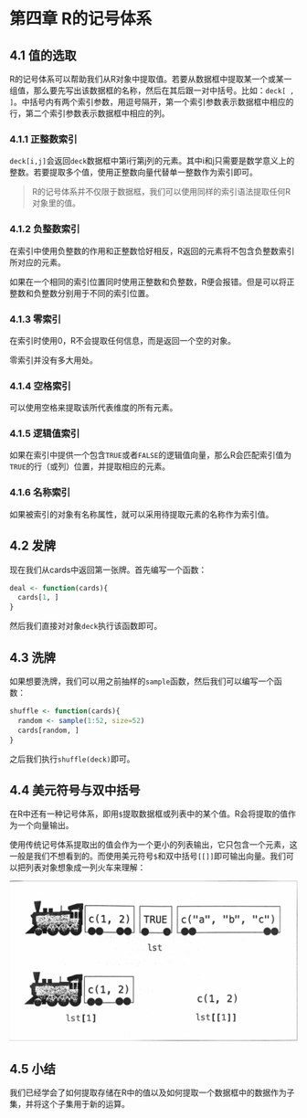 # 第四章 R的记号体系

## 4.1 值的选取

R的记号体系可以帮助我们从R对象中提取值。若要从数据框中提取某一个或某一组值，那么要先写出该数据框的名称，然后在其后跟一对中括号。比如：`deck[ , ]`。中括号内有两个索引参数，用逗号隔开，第一个索引参数表示数据框中相应的行，第二个索引参数表示数据框中相应的列。

### 4.1.1 正整数索引

`deck[i,j]`会返回`deck`数据框中第i行第j列的元素。其中i和j只需要是数学意义上的整数。若要提取多个值，使用正整数向量代替单一整数作为索引即可。

> R的记号体系并不仅限于数据框，我们可以使用同样的索引语法提取任何R对象里的值。

### 4.1.2 负整数索引

在索引中使用负整数的作用和正整数恰好相反，R返回的元素将不包含负整数索引所对应的元素。

如果在一个相同的索引位置同时使用正整数和负整数，R便会报错。但是可以将正整数和负整数分别用于不同的索引位置。

### 4.1.3 零索引

在索引时使用0，R不会提取任何信息，而是返回一个空的对象。

零索引并没有多大用处。

### 4.1.4 空格索引

可以使用空格来提取该所代表维度的所有元素。

### 4.1.5 逻辑值索引

如果在索引中提供一个包含`TRUE`或者`FALSE`的逻辑值向量，那么R会匹配索引值为`TRUE`的行（或列）位置，并提取相应的元素。

### 4.1.6 名称索引

如果被索引的对象有名称属性，就可以采用待提取元素的名称作为索引值。

## 4.2 发牌

现在我们从cards中返回第一张牌。首先编写一个函数：

```r
deal <- function(cards){
  cards[1, ]
}
```

然后我们直接对对象`deck`执行该函数即可。

## 4.3 洗牌

如果想要洗牌，我们可以用之前抽样的`sample`函数，然后我们可以编写一个函数：

```r
shuffle <- function(cards){
  random <- sample(1:52, size=52)
  cards[random, ]
}
```

之后我们执行`shuffle(deck)`即可。

## 4.4 美元符号与双中括号

在R中还有一种记号体系，即用`$`提取数据框或列表中的某个值。R会将提取的值作为一个向量输出。

使用传统记号体系提取出的值会作为一个更小的列表输出，它只包含一个元素，这一般是我们不想看到的。而使用美元符号`$`和双中括号`[[]]`即可输出向量。我们可以把列表对象想象成一列火车来理解：

![](../.gitbook/assets/list-train.jpg)

## 4.5 小结

我们已经学会了如何提取存储在R中的值以及如何提取一个数据框中的数据作为子集，并将这个子集用于新的运算。

